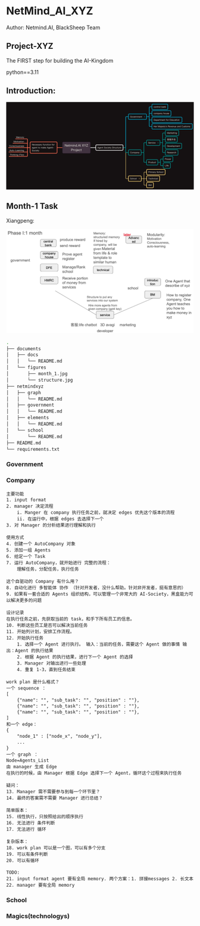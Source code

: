# NetMind_AI_XYZ

Author: Netmind.AI, BlackSheep Team

## Project-XYZ

The FIRST step for building the AI-Kingdom


python==3.11

## Introduction:

![](documents/figures/structure.jpg)

## Month-1 Task

Xiangpeng:

![](documents/figures/month_1.jpg)

```bash
.
├── documents
│   ├── docs
│   │   └── README.md
│   └── figures
│       ├── month_1.jpg
│       └── structure.jpg
├── netmindxyz
│   ├── graph
│   │   └── README.md
│   ├── government
│   │   └── README.md
│   ├── elements
│   │   └── README.md
│   └── school
│       └── README.md
├── README.md
└── requirements.txt
```

### Government

### Company

    主要功能
    1. input format
    2. manager 决定流程
        i. Manger 在 company 执行任务之前，就决定 edges 优先这个版本的流程
        ii. 在运行中，根据 edges 去选择下一个
    3. 对 Manager 的分析结果进行理解和执行

    使用方式
    4. 创建一个 AutoCompany 对象
    5. 添加一组 Agents
    6. 给定一个 Task
    7. 运行 AutoCompany，就开始进行 完整的流程：
        理解任务，分配任务，执行任务

    这个自驱动的 Company 有什么用？
    8. 自动化进行 多智能体 协作 （针对开发者，没什么帮助。针对非开发者，挺有意思的）
    9. 如果有一套合适的 Agents 组织结构，可以管理一个非常大的 AI-Society，黑盒能力可以解决更多的问题

    设计记录
    在执行任务之前，先获取当前的 task，和手下所有员工的信息。
    10. 判断这些员工是否可以解决当前任务
    11. 开始列计划，安排工作流程。
    12. 开始执行任务
        1. 选择一个 Agent 进行执行。 输入：当前的任务，需要这个 Agent 做的事情 输出：Agent 的执行结果
        2. 根据 Agent 的执行结果，进行下一个 Agent 的选择
        3. Manager 对输出进行一些处理
        4. 重复 1-3，直到任务结束

    work plan 是什么格式？
    一个 sequence ：
    [
        {"name": "", "sub_task": "", "position" : ""},
        {"name": "", "sub_task": "", "position" : ""},
        {"name": "", "sub_task": "", "position" : ""},
    ]
    和一个 edge：
    {
        "node_1" : ["node_x", "node_y"],
        ...
    }
    一个 graph ：
    Node=Agents_List
    由 manager 生成 Edge
    在执行的时候，由 Manager 根据 Edge 选择下一个 Agent，循环这个过程来执行任务

    疑问：
    13. Manager 需不需要参与到每一个环节里？
    14. 最终的答案需不需要 Manager 进行总结？

    简单版本：
    15. 线性执行，只按照给出的顺序执行
    16. 无法进行 条件判断
    17. 无法进行 循环

    复杂版本：
    18. work plan 可以是一个图，可以有多个分支
    19. 可以有条件判断
    20. 可以有循环
    
    TODO: 
    21. input format agent 要有全局 memory. 两个方案：1. 拼接messages 2. 长文本
    22. manager 要有全局 memory

### School

### Magics(technologys)
